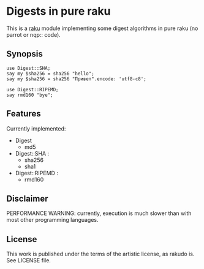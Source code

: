 # Digests in pure raku

This is a [raku](https://raku.org/) module implementing some digest algorithms
in pure raku (no parrot or nqp:: code).

## Synopsis

    use Digest::SHA;
    say my $sha256 = sha256 "hello";
    say my $sha256 = sha256 "Привет".encode: 'utf8-c8';
    
    use Digest::RIPEMD;
    say rmd160 "bye";

## Features

Currently implemented:

* Digest
  - md5
* Digest::SHA :
  - sha256
  - sha1
* Digest::RIPEMD :
  - rmd160

## Disclaimer

PERFORMANCE WARNING: currently, execution is much slower than with most other programming languages.

## License

This work is published under the terms of the artistic license, as rakudo is.
See LICENSE file.

